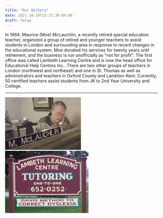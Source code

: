 ```yaml
---
title: "Our History"
date: 2021-10-28T13:37:30-04:00
draft: false
---
```


In 1994, Maurice (Moe) McLauchlin, a recently retired special education teacher, organized a group of retired and younger teachers to assist students in London and surrounding area in response to recent changes in the educational system. Moe donated his services for twenty years until retirement, and the business is run unofficially as "not for profit". The first office was called Lambeth Learning Centre and is now the head office for Educational Help Centres Inc.. There are two other groups of teachers in London (northwest and northeast) and one in St. Thomas as well as administrators and teachers in Oxford County and Lambton-Kent. Currently, 50 certified teachers assist students from JK to 2nd Year University and College.<br>

***

![Moe McLauchlin managing the tutoring office](../images/moedesk.jpg "Moe at a desk")
![Lambeth Learning Centre sign outside old tutoring office](../images/Lambeth_sign.jpg "Old Lambeth Sign")